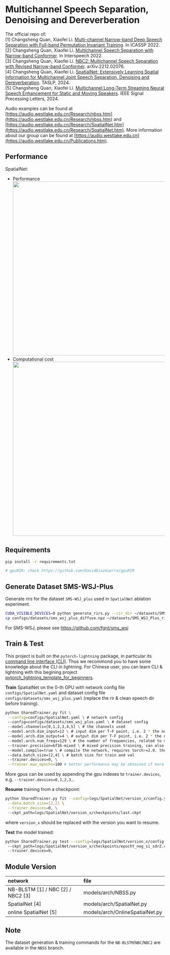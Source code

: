 # Multichannel Speech Separation, Denoising and Dereverberation

The official repo of:  
[1] Changsheng Quan, Xiaofei Li. [Multi-channel Narrow-band Deep Speech Separation with Full-band Permutation Invariant Training](https://arxiv.org/abs/2110.05966). In ICASSP 2022.  
[2] Changsheng Quan, Xiaofei Li. [Multichannel Speech Separation with Narrow-band Conformer](https://arxiv.org/abs/2204.04464). In Interspeech 2022.  
[3] Changsheng Quan, Xiaofei Li. [NBC2: Multichannel Speech Separation with Revised Narrow-band Conformer](https://arxiv.org/abs/2212.02076). arXiv:2212.02076.  
[4] Changsheng Quan, Xiaofei Li. [SpatialNet: Extensively Learning Spatial Information for Multichannel Joint Speech Separation, Denoising and Dereverberation](https://arxiv.org/abs/2307.16516). TASLP, 2024.  
[5] Changsheng Quan, Xiaofei Li. [Multichannel Long-Term Streaming Neural Speech Enhancement for Static and Moving Speakers](https://arxiv.org/abs/2403.07675). IEEE Signal Precessing Letters, 2024.

Audio examples can be found at [https://audio.westlake.edu.cn/Research/nbss.htm](https://audio.westlake.edu.cn/Research/nbss.htm) and [https://audio.westlake.edu.cn/Research/SpatialNet.htm](https://audio.westlake.edu.cn/Research/SpatialNet.htm).
More information about our group can be found at [https://audio.westlake.edu.cn](https://audio.westlake.edu.cn/Publications.htm).

## Performance
SpatialNet: 
- Performance
  <br><img src="images/results.png" width="550">
- Computational cost
  <br><img src="images/model_size_and_flops.png" width="550">

## Requirements

```bash
pip install -r requirements.txt

# gpuRIR: check https://github.com/DavidDiazGuerra/gpuRIR
```

## Generate Dataset SMS-WSJ-Plus

Generate rirs for the dataset `SMS-WSJ_plus` used in `SpatialNet` ablation experiment.

```bash
CUDA_VISIBLE_DEVICES=0 python generate_rirs.py --rir_dir ~/datasets/SMS_WSJ_Plus_rirs --save_to configs/datasets/sms_wsj_rir_cfg.npz
cp configs/datasets/sms_wsj_plus_diffuse.npz ~/datasets/SMS_WSJ_Plus_rirs/diffuse.npz # copy diffuse parameters
```

For SMS-WSJ, please see https://github.com/fgnt/sms_wsj

## Train & Test

This project is built on the `pytorch-lightning` package, in particular its [command line interface (CLI)](https://pytorch-lightning.readthedocs.io/en/latest/cli/lightning_cli_intermediate.html). Thus we recommond you to have some knowledge about the CLI in lightning. For Chinese user, you can learn CLI & lightning with this begining project [pytorch_lightning_template_for_beginners](https://github.com/Audio-WestlakeU/pytorch_lightning_template_for_beginners).

**Train** SpatialNet on the 0-th GPU with network config file `configs/SpatialNet.yaml` and dataset config file `configs/datasets/sms_wsj_plus.yaml` (replace the rir & clean speech dir before training).

```bash
python SharedTrainer.py fit \
 --config=configs/SpatialNet.yaml \ # network config
 --config=configs/datasets/sms_wsj_plus.yaml \ # dataset config
 --model.channels=[0,1,2,3,4,5] \ # the channels used
 --model.arch.dim_input=12 \ # input dim per T-F point, i.e. 2 * the number of channels
 --model.arch.dim_output=4 \ # output dim per T-F point, i.e. 2 * the number of sources
 --model.arch.num_freqs=129 \ # the number of frequencies, related to model.stft.n_fft
 --trainer.precision=bf16-mixed \ # mixed precision training, can also be 16-mixed or 32, where 32 can produce the best performance
 --model.compile=true \ # compile the network, requires torch>=2.0. the compiled model is trained much faster
 --data.batch_size=[2,4] \ # batch size for train and val
 --trainer.devices=0, \
 --trainer.max_epochs=100 # better performance may be obtained if more epochs are given
```

More gpus can be used by appending the gpu indexes to `trainer.devices`, e.g. `--trainer.devices=0,1,2,3,`.

**Resume** training from a checkpoint:

```bash
python SharedTrainer.py fit --config=logs/SpatialNet/version_x/config.yaml \
 --data.batch_size=[2,2] \
 --trainer.devices=0, \ 
 --ckpt_path=logs/SpatialNet/version_x/checkpoints/last.ckpt
```

where `version_x` should be replaced with the version you want to resume.

**Test** the model trained:

```bash
python SharedTrainer.py test --config=logs/SpatialNet/version_x/config.yaml \ 
 --ckpt_path=logs/SpatialNet/version_x/checkpoints/epochY_neg_si_sdrZ.ckpt \ 
 --trainer.devices=0,
```

## Module Version

| network | file |
|:---|:---|
| NB-BLSTM [1] / NBC [2] / NBC2 [3] | models/arch/NBSS.py |
| SpatialNet [4] | models/arch/SpatialNet.py |
| online SpatialNet [5] | models/arch/OnlineSpatialNet.py |

## Note
The dataset generation & training commands for the `NB-BLSTM`/`NBC`/`NBC2` are available in the `NBSS` branch.
